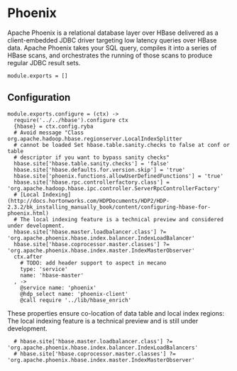 
# Phoenix

Apache Phoenix is a relational database layer over HBase delivered as a client-embedded
JDBC driver targeting low latency queries over HBase data. Apache Phoenix takes
your SQL query, compiles it into a series of HBase scans, and orchestrates the
running of those scans to produce regular JDBC result sets.


    module.exports = []

## Configuration

    module.exports.configure = (ctx) ->
      require('../../hbase').configure ctx
      {hbase} = ctx.config.ryba
      # Avoid message "Class org.apache.hadoop.hbase.regionserver.LocalIndexSplitter
      # cannot be loaded Set hbase.table.sanity.checks to false at conf or table
      # descriptor if you want to bypass sanity checks"
      hbase.site['hbase.table.sanity.checks'] = 'false'
      hbase.site['hbase.defaults.for.version.skip'] = 'true'
      hbase.site['phoenix.functions.allowUserDefinedFunctions'] = 'true'
      hbase.site['hbase.rpc.controllerfactory.class'] = 'org.apache.hadoop.hbase.ipc.controller.ServerRpcControllerFactory'
      # [Local Indexing](http://docs.hortonworks.com/HDPDocuments/HDP2/HDP-2.3.2/bk_installing_manually_book/content/configuring-hbase-for-phoenix.html)
      # The local indexing feature is a technical preview and considered under development.
      hbase.site['hbase.master.loadbalancer.class'] ?= 'org.apache.phoenix.hbase.index.balancer.IndexLoadBalancer'
      hbase.site['hbase.coprocessor.master.classes'] ?= 'org.apache.phoenix.hbase.index.master.IndexMasterObserver'
      ctx.after
        # TODO: add header support to aspect in mecano
        type: 'service'
        name: 'hbase-master'
      , ->
        @service name: 'phoenix'
        @hdp_select name: 'phoenix-client'
        @call require '../lib/hbase_enrich'

These properties ensure co-location of data table and local index regions:
The local indexing feature is a technical preview and is still under
development.

      # hbase.site['hbase.master.loadbalancer.class'] ?= 'org.apache.phoenix.hbase.index.balancer.IndexLoadBalancers'
      # hbase.site['hbase.coprocessor.master.classes'] ?= 'org.apache.phoenix.hbase.index.master.IndexMasterObserver'
